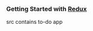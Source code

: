 ### Getting Started with [Redux](https://egghead.io/series/getting-started-with-redux)

src contains to-do app 
